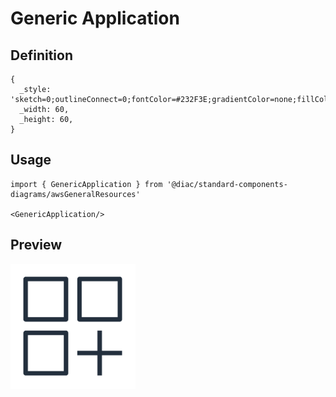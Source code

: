 # Generic Application

## Definition

```
{
  _style: 'sketch=0;outlineConnect=0;fontColor=#232F3E;gradientColor=none;fillColor=#232F3D;strokeColor=none;dashed=0;verticalLabelPosition=bottom;verticalAlign=top;align=center;html=1;fontSize=12;fontStyle=0;aspect=fixed;pointerEvents=1;shape=mxgraph.aws4.generic_application;',
  _width: 60,
  _height: 60,
}
```

## Usage

```
import { GenericApplication } from '@diac/standard-components-diagrams/awsGeneralResources'

<GenericApplication/>
```

## Preview

<img src="./generic-application.png" width="200"/>

